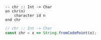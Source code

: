 ```applescript
-- chr :: Int -> Char
on chr(n)
    character id n
end chr
```

```js
// chr :: Int -> Char
const chr = x => String.fromCodePoint(x);
```